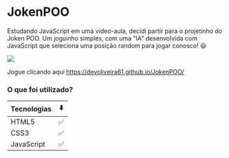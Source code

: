 # JokenPOO

Estudando JavaScript em uma video-aula, decidi partir para o projetinho do Joken POO. Um joguinho simples, com uma "IA" desenvolvida com JavaScript que seleciona uma posição random para jogar conosco! 😃

<img src="https://i.ibb.co/DtvGgqf/Jokeen-POO.png">

Jogue clicando aqui https://devoliveira61.github.io/JokenPOO/

### O que foi utilizado? 
Tecnologias  |  ⬇️
--------- | ------
HTML5 | ✅	
CSS3 | ✅	
JavaScript  | ✅	
 
